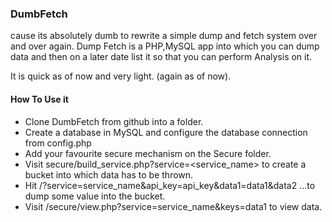 ### DumbFetch

cause its absolutely dumb to rewrite a simple dump and fetch system over and over again. 
Dump Fetch is a PHP,MySQL app into which you can dump data and then on a later date list it so that you can perform Analysis on it.

It is quick as of now and very light. (again as of now).

#### How To Use it

* Clone DumbFetch from github into a folder.
* Create a database in MySQL and configure the database connection from config.php
* Add your favourite secure mechanism on the Secure folder.
* Visit secure/build_service.php?service=<service_name> to create a bucket into which data has to be thrown.
* Hit /?service=service_name&api_key=api_key&data1=data1&data2 ...to dump some value into the bucket.
* Visit /secure/view.php?service=service_name&keys=data1 to view data.


 
